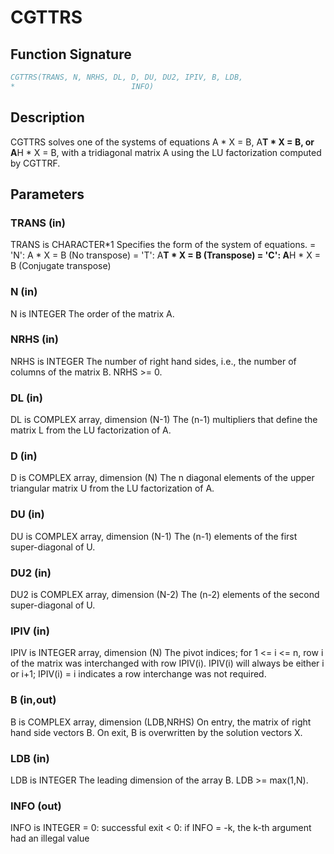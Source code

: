 # CGTTRS

## Function Signature

```fortran
CGTTRS(TRANS, N, NRHS, DL, D, DU, DU2, IPIV, B, LDB,
*                          INFO)
```

## Description


 CGTTRS solves one of the systems of equations
    A * X = B,  A**T * X = B,  or  A**H * X = B,
 with a tridiagonal matrix A using the LU factorization computed
 by CGTTRF.

## Parameters

### TRANS (in)

TRANS is CHARACTER*1 Specifies the form of the system of equations. = 'N': A * X = B (No transpose) = 'T': A**T * X = B (Transpose) = 'C': A**H * X = B (Conjugate transpose)

### N (in)

N is INTEGER The order of the matrix A.

### NRHS (in)

NRHS is INTEGER The number of right hand sides, i.e., the number of columns of the matrix B. NRHS >= 0.

### DL (in)

DL is COMPLEX array, dimension (N-1) The (n-1) multipliers that define the matrix L from the LU factorization of A.

### D (in)

D is COMPLEX array, dimension (N) The n diagonal elements of the upper triangular matrix U from the LU factorization of A.

### DU (in)

DU is COMPLEX array, dimension (N-1) The (n-1) elements of the first super-diagonal of U.

### DU2 (in)

DU2 is COMPLEX array, dimension (N-2) The (n-2) elements of the second super-diagonal of U.

### IPIV (in)

IPIV is INTEGER array, dimension (N) The pivot indices; for 1 <= i <= n, row i of the matrix was interchanged with row IPIV(i). IPIV(i) will always be either i or i+1; IPIV(i) = i indicates a row interchange was not required.

### B (in,out)

B is COMPLEX array, dimension (LDB,NRHS) On entry, the matrix of right hand side vectors B. On exit, B is overwritten by the solution vectors X.

### LDB (in)

LDB is INTEGER The leading dimension of the array B. LDB >= max(1,N).

### INFO (out)

INFO is INTEGER = 0: successful exit < 0: if INFO = -k, the k-th argument had an illegal value


